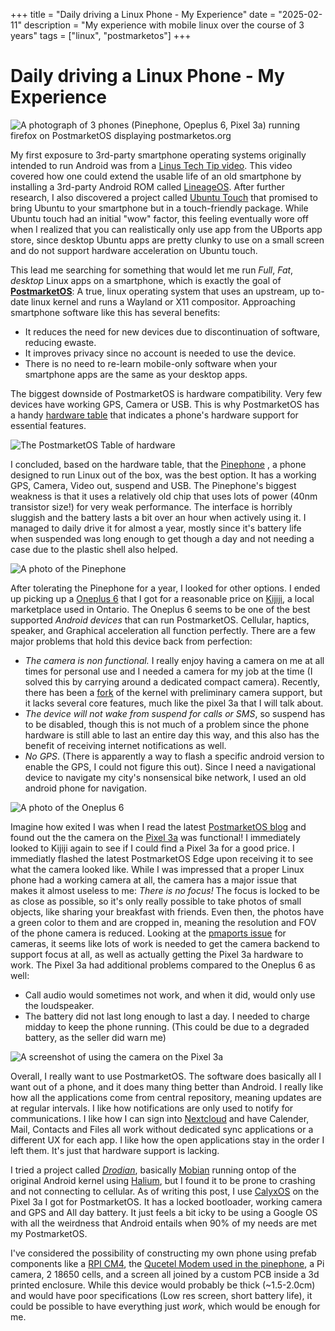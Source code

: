 +++
title = "Daily driving a Linux Phone -  My Experience"
date = "2025-02-11"
description = "My experience with mobile linux over the course of 3 years"
tags = ["linux", "postmarketos"]
+++

# Daily driving a Linux Phone -  My Experience

![A photograph of 3 phones (Pinephone, Opeplus 6, Pixel 3a) running firefox on PostmarketOS displaying postmarketos.org](img/linux-phone-experience.webp)




My first exposure to 3rd-party smartphone operating systems originally intended to run Android was from a [Linus Tech Tip video](https://youtu.be/BsHtfLh6azw). This video covered how one could extend the usable life of an old smartphone by installing a 3rd-party Android ROM called [LineageOS](https://lineageos.org/). After further research, I also discovered a project called [Ubuntu Touch](https://devices.ubuntu-touch.io/) that promised to bring Ubuntu to your smartphone but in a touch-friendly package. While Ubuntu touch had an initial "wow" factor, this feeling eventually wore off when I realized that you can realistically only use app from the UBports app store, since desktop Ubuntu apps are pretty clunky to use on a small screen and do not support hardware acceleration on Ubuntu touch. 

This lead me searching for something that would let me run *Full*, *Fat*, *desktop* Linux apps on a smartphone, which is exactly the goal of [**PostmarketOS**](https://postmarketos.org): A true, linux operating system that uses an upstream, up to-date linux kernel and runs a Wayland or X11 compositor. Approaching smartphone software like this has several benefits:
* It reduces the need for new devices due to discontinuation of software, reducing ewaste.
* It improves privacy since no account is needed to use the device.
* There is no need to re-learn mobile-only software when your smartphone apps are the same as your desktop apps.

The biggest downside of PostmarketOS is hardware compatibility. Very few devices have working GPS, Camera or USB. This is why PostmarketOS has a handy [hardware table](https://wiki.postmarketos.org/wiki/Devices) that indicates a phone's hardware support for essential features.

![The PostmarketOS Table of hardware](img/pmos-table.png)


I concluded, based on the hardware table, that the [Pinephone](https://pine64.org/devices/pinephone/) , a phone designed to run Linux out of the box, was the best option. It has a working GPS, Camera, Video out, suspend and USB. The Pinephone's biggest weakness is that it uses a relatively old chip that uses lots of power (40nm transistor size!) for very weak performance. The interface is horribly sluggish and the battery lasts a bit over an hour when actively using it. I managed to daily drive it for almost a year, mostly since it's battery life when suspended was long enough to get though a day and not needing a case due to the plastic shell also helped.

![A photo of the Pinephone](img/pinephone.jpg)

After tolerating the Pinephone for a year, I looked for other options. I ended up picking up a [Oneplus 6](https://wiki.postmarketos.org/wiki/OnePlus_6_(oneplus-enchilada)) that I got for a reasonable price on [Kijiji](https://kijiji.ca), a local marketplace used in Ontario. The Oneplus 6 seems to be one of the best supported _Android devices_ that can run PostmarketOS. Cellular, haptics, speaker, and Graphical acceleration all function perfectly. There are a few major problems that hold this device back from perfection:
* _The camera is non functional._ I really enjoy having a camera on me at all times for personal use and I needed a camera for my job at the time (I solved this by carrying around a dedicated compact camera). Recently, there has been a [fork](https://gitlab.postmarketos.org/postmarketOS/pmaports/-/merge_requests/6148) of the kernel with preliminary camera support, but it lacks several core features, much like the pixel 3a that I will talk about.
* _The device will not wake from suspend for calls or SMS_, so suspend has to be disabled, though this is not much of a problem since the phone hardware is still able to last an entire day this way, and this also has the benefit of receiving internet notifications as well. 
* _No GPS_. (There is apparently a way to flash a specific android version to enable the GPS, I could not figure this out). Since I need a navigational device to navigate my city's nonsensical bike network, I used an old android phone for navigation.

![A photo of the Oneplus 6](img/oneplus.jpg)

Imagine how exited I was when I read the latest [PostmarketOS blog](https://postmarketos.org/blog/2024/08/25/pmOS-update-2024-08/) and found out the the camera on the [Pixel 3a](https://wiki.postmarketos.org/wiki/Google_Pixel_3a_(google-sargo)) was functional! I immediately looked to Kijiji again to see if I could find a Pixel 3a for a good price. I immediatly flashed the latest PostmarketOS Edge upon receiving it to see what the camera looked like. While I was impressed that a proper Linux phone had a working camera at all, the camera has a major issue that makes it almost useless to me: _There is no focus!_ The focus is locked to be as close as possible, so it's only really possible to take photos of small objects, like sharing your breakfast with friends. Even then, the photos have a green color to them and are cropped in, meaning the resolution and FOV of the phone camera is reduced. Looking at the [pmaports issue](https://gitlab.postmarketos.org/postmarketOS/pmaports/-/issues/3235) for cameras, it seems like lots of work is needed to get the camera backend to support focus at all, as well as actually getting the Pixel 3a hardware to work. The Pixel 3a had additional problems compared to the Oneplus 6 as well:
* Call audio would sometimes not work, and when it did, would only use the loudspeaker.
* The battery did not last long enough to last a day. I needed to charge midday to keep the phone running. (This could be due to a degraded battery, as the seller did warn me)

![A screenshot of using the camera on the Pixel 3a](img/sargo-cam-demo.jpg)

Overall, I really want to use PostmarketOS. The software does basically all I want out of a phone, and it does many thing better than Android. I really like how all the applications come from  central repository, meaning updates are at regular intervals. I like how notifications are only used to notify for communications. I like how I can sign into [Nextcloud](https://nextcloud.com/) and have Calender, Mail, Contacts and Files all work without dedicated sync applications or a different UX for each app. I like how the open applications stay in the order I left them. It's just that hardware support is lacking. 

I tried a project called [_Drodian_](https://droidian.org/), basically [Mobian](https://mobian-project.org/) running ontop of the original Android kernel using [Halium](https://halium.org/), but I found it to be prone to crashing and not connecting to cellular. As of writing this post, I use [CalyxOS](https://calyxos.org/que) on the Pixel 3a I got for PostmarketOS. It has a locked bootloader, working camera and GPS and All day battery. It just feels a bit icky to be using a Google OS with all the weirdness that Android entails when 90% of my needs are met my PostmarketOS.

I've considered the possibility of constructing my own phone using prefab components like a [RPI CM4](https://www.raspberrypi.com/products/compute-module-4/?variant=raspberry-pi-cm4001000), the [Qucetel Modem used in the pinephone](https://www.quectel.com/product/lte-eg25-g/), a Pi camera, 2 18650 cells, and a screen all joined by a custom PCB inside a 3d printed enclosure. While this device would probably be thick (~1.5-2.0cm) and would have poor specifications (Low res screen, short battery life), it could be possible to have everything just _work_, which would be enough for me.

